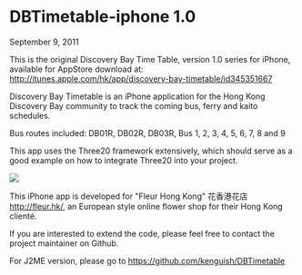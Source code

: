 DBTimetable-iphone 1.0
======================
September 9, 2011

This is the original Discovery Bay Time Table, version 1.0 series for iPhone, available for AppStore download at:
http://itunes.apple.com/hk/app/discovery-bay-timetable/id345351667

Discovery Bay Timetable is an iPhone application for the Hong Kong Discovery Bay community to track the coming bus, ferry and kaito schedules. 

Bus routes included: 
DB01R, DB02R, DB03R, Bus 1, 2, 3, 4, 5, 6, 7, 8 and 9 

This app uses the Three20 framework extensively, which should serve as a good example on how to integrate Three20 into your project. 

[![](http://github.com/kenguish/DBTimetable-iPhone-1.0/raw/master/Default.png)](http://github.com/kenguish/DBTimetable-iPhone-1.0/raw/master/Default.png)

This iPhone app is developed for "Fleur Hong Kong" 花香港花店 <http://fleur.hk/>, an European style online flower shop for their Hong Kong clienté. 

If you are interested to extend the code, please feel free to contact the project
maintainer on Github.

For J2ME version, please go to https://github.com/kenguish/DBTimetable
